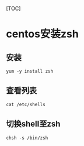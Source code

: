[TOC]

# centos安装zsh

## 安装

```shell
yum -y install zsh
```

## 查看列表

```shell
cat /etc/shells
```

## 切换shell至zsh

```shell
chsh -s /bin/zsh
```

